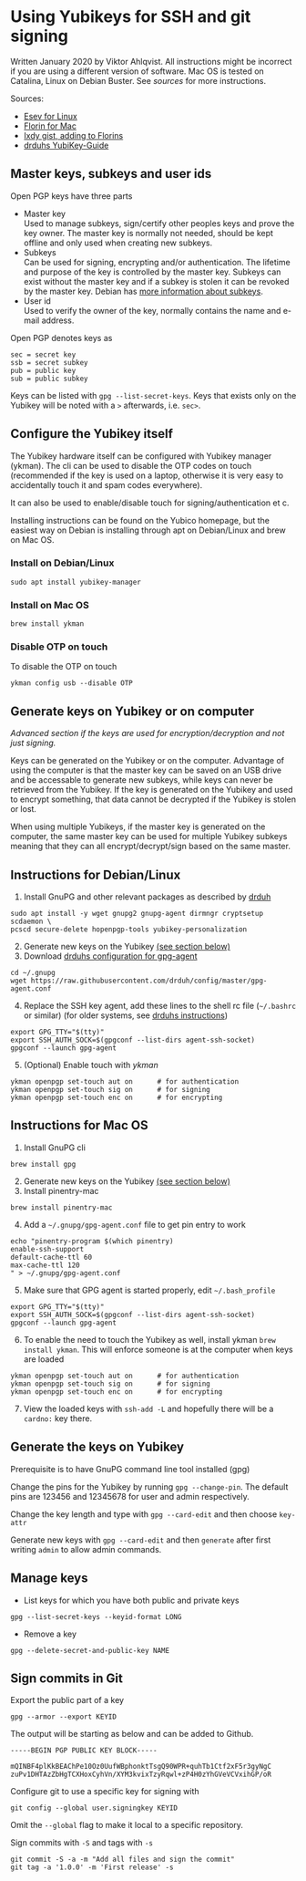 # Using Yubikeys for SSH and git signing

Written January 2020 by Viktor Ahlqvist. All instructions might be incorrect if
you are using a different version of software. Mac OS is tested on Catalina,
Linux on Debian Buster. See _sources_ for more instructions.

Sources:

- [Esev for Linux][esev]
- [Florin for Mac][florin]
- [Ixdy gist, adding to Florins][ixdy]
- [drduhs YubiKey-Guide][drduh]

## Master keys, subkeys and user ids

Open PGP keys have three parts

- Master key  
  Used to manage subkeys, sign/certify other peoples keys and prove the key
  owner. The master key is normally not needed, should be kept offline and only
  used when creating new subkeys.
- Subkeys  
  Can be used for signing, encrypting and/or authentication. The lifetime and
  purpose of the key is controlled by the master key. Subkeys can exist without
  the master key and if a subkey is stolen it can be revoked by the master key.
  Debian has [more information about subkeys](https://wiki.debian.org/Subkeys).
- User id  
  Used to verify the owner of the key, normally contains the name and e-mail
  address.

Open PGP denotes keys as 

    sec = secret key
    ssb = secret subkey
    pub = public key
    sub = public subkey

Keys can be listed with `gpg --list-secret-keys`. Keys that exists only on the
Yubikey will be noted with a `>` afterwards, i.e. `sec>`.


## Configure the Yubikey itself

The Yubikey hardware itself can be configured with Yubikey manager (ykman). The
cli can be used to disable the OTP codes on touch (recommended if the key is
used on a laptop, otherwise it is very easy to accidentally touch it and spam
codes everywhere).

It can also be used to enable/disable touch for signing/authentication et c.

Installing instructions can be found on the Yubico homepage, but the easiest
way on Debian is installing through apt on Debian/Linux and brew on Mac OS.

### Install on Debian/Linux
```shell
sudo apt install yubikey-manager
```

### Install on Mac OS
```shell
brew install ykman
```

### Disable OTP on touch

To disable the OTP on touch
```shell
ykman config usb --disable OTP
```

## Generate keys on Yubikey or on computer

_Advanced section if the keys are used for encryption/decryption and not just
signing._

Keys can be generated on the Yubikey or on the computer. Advantage of using the
computer is that the master key can be saved on an USB drive and be accessable
to generate new subkeys, while keys can never be retrieved from the Yubikey. If
the key is generated on the Yubikey and used to encrypt something, that data
cannot be decrypted if the Yubikey is stolen or lost.

When using multiple Yubikeys, if the master key is generated on the computer,
the same master key can be used for multiple Yubikey subkeys meaning that they can
all encrypt/decrypt/sign based on the same master.

## Instructions for Debian/Linux

1. Install GnuPG and other relevant packages as described by [drduh]  
```shell
sudo apt install -y wget gnupg2 gnupg-agent dirmngr cryptsetup scdaemon \
pcscd secure-delete hopenpgp-tools yubikey-personalization
```

2. Generate new keys on the Yubikey [(see section below)](#generate-the-keys-on-yubikey)
3. Download [drduhs configuration for gpg-agent][drduh-cc]
```shell
cd ~/.gnupg
wget https://raw.githubusercontent.com/drduh/config/master/gpg-agent.conf
```
4. Replace the SSH key agent, add these lines to the shell rc file (`~/.bashrc`
   or similar) (for older systems, see [drduhs instructions][drduh-ra])
```shell
export GPG_TTY="$(tty)"
export SSH_AUTH_SOCK=$(gpgconf --list-dirs agent-ssh-socket)
gpgconf --launch gpg-agent
```

5. (Optional) Enable touch with _ykman_
```shell
ykman openpgp set-touch aut on      # for authentication
ykman openpgp set-touch sig on      # for signing
ykman openpgp set-touch enc on      # for encrypting
```

## Instructions for Mac OS

1. Install GnuPG cli
```shell
brew install gpg
```
2. Generate new keys on the Yubikey [(see section below)](#generate-the-keys-on-yubikey)
3. Install pinentry-mac
```shell
brew install pinentry-mac
```
4. Add a `~/.gnupg/gpg-agent.conf` file to get pin entry to work  
```shell
echo "pinentry-program $(which pinentry)
enable-ssh-support
default-cache-ttl 60
max-cache-ttl 120
" > ~/.gnupg/gpg-agent.conf
```
5. Make sure that GPG agent is started properly, edit `~/.bash_profile`  
```no-highlight
export GPG_TTY="$(tty)"
export SSH_AUTH_SOCK=$(gpgconf --list-dirs agent-ssh-socket)
gpgconf --launch gpg-agent
```
6. To enable the need to touch the Yubikey as well, install ykman `brew install
   ykman`. This will enforce someone is at the computer when keys are loaded  
```shell
ykman openpgp set-touch aut on      # for authentication
ykman openpgp set-touch sig on      # for signing
ykman openpgp set-touch enc on      # for encrypting
```
7. View the loaded keys with `ssh-add -L` and hopefully there will be a `cardno:` key there.

## Generate the keys on Yubikey

Prerequisite is to have GnuPG command line tool installed (gpg)

Change the pins for the Yubikey by running `gpg --change-pin`.
The default pins are 123456 and 12345678 for user and admin respectively.

Change the key length and type with `gpg --card-edit` and then choose `key-attr`

Generate new keys with `gpg --card-edit` and then `generate` after first
writing `admin` to allow admin commands.

## Manage keys

- List keys for which you have both public and private keys
```shell
gpg --list-secret-keys --keyid-format LONG
```
- Remove a key
```shell
gpg --delete-secret-and-public-key NAME
```

## Sign commits in Git

Export the public part of a key
```shell
gpg --armor --export KEYID
```

The output will be starting as below and can be added to Github.

    -----BEGIN PGP PUBLIC KEY BLOCK-----

    mQINBF4plKkBEAChPe10Oz0UufWBphonktTsgQ90WPR+quhTb1Ctf2xF5r3gyNgC
    zuPv1DHTAzZbHgTCXHoxCyhVn/XYM3kvixTzyRqwl+zP4H0zYhGVeVCVxihGP/oR

Configure git to use a specific key for signing with
```shell
git config --global user.signingkey KEYID
```
Omit the `--global` flag to make it local to a specific repository.

Sign commits with `-S` and tags with `-s`

```shell
git commit -S -a -m "Add all files and sign the commit"
git tag -a '1.0.0' -m 'First release' -s
```

[esev]: https://www.esev.com/blog/post/2015-01-pgp-ssh-key-on-yubikey-neo/
[florin]: https://florin.myip.org/blog/easy-multifactor-authentication-ssh-using-yubikey-neo-tokens
[ixdy]: https://gist.github.com/ixdy/6fdd1ecea5d17479a6b4dab4fe1c17eb
[drduh]: https://github.com/drduh/YubiKey-Guide/
[drduh-ra]: https://github.com/drduh/YubiKey-Guide/#replace-agents
[drduh-cc]: https://github.com/drduh/YubiKey-Guide/#create-configuration
